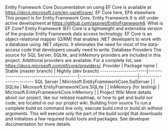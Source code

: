 Entity Framework Core Documentation on using EF Core is available at https://docs.microsoft.com/en-us/ef/core/. EF Core here, EF6 elsewhere This project is for Entity Framework Core. Entity Framework 6 is still under active development at https://github.com/aspnet/EntityFramework6. What is EF Core? Entity Framework (EF) Core is a lightweight and extensible version of the popular Entity Framework data access technology. EF Core is an object-relational mapper (O/RM) that enables .NET developers to work with a database using .NET objects. It eliminates the need for most of the data-access code that developers usually need to write. Database Providers The source for SQL Server, SQLite, and InMemory providers are included in this project. Additional providers are available. For a complete list, see https://docs.microsoft.com/ef/core/providers/. Provider | Package name | Stable (master branch) | Nightly (dev branch) -----------------------|-------------------------------------------|-----------------------------|------------------------- SQL Server | Microsoft.EntityFrameworkCore.SqlServer | | SQLite | Microsoft.EntityFrameworkCore.SQLite | | InMemory (for testing) | Microsoft.EntityFrameworkCore.InMemory | | Project Wiki More details about our project, like our release roadmap, or how to get and build our code, are located in our our project wiki. Building from source To run a complete build on command line only, execute build.cmd or build.sh without arguments. This will execute only the part of the build script that downloads and initializes a few required build tools and packages. See developer documentation for more details.